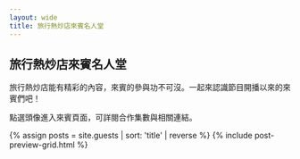 ```yaml
---
layout: wide
title: 旅行熱炒店來賓名人堂
---
```


<h2>旅行熱炒店來賓名人堂</h2>

旅行熱炒店能有精彩的內容，來賓的參與功不可沒。一起來認識節目開播以來的來賓們吧！

點選頭像進入來賓頁面，可詳閱合作集數與相關連結。

{% assign posts = site.guests | sort: 'title' | reverse %}
{% include post-preview-grid.html %}
